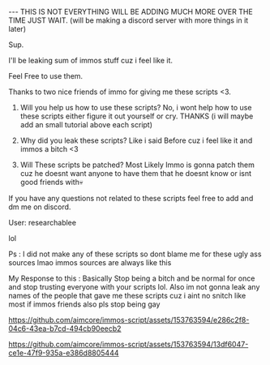 --- THIS IS NOT EVERYTHING WILL BE ADDING MUCH MORE OVER THE TIME JUST WAIT. (will be making a discord server with more things in it later)


Sup.

I'll be leaking sum of immos stuff cuz i feel like it.

Feel Free to use them.

Thanks to two nice friends of immo for giving me these scripts <3.

1. Will you help us how to use these scripts? No, i wont help how to use these scripts either figure it out yourself or cry. THANKS (i will maybe add an small tutorial above each script)

2. Why did you leak these scripts? Like i said Before cuz i feel like it and immos a bitch <3

3. Will These scripts be patched? Most Likely Immo is gonna patch them cuz he doesnt want anyone to have them  that he doesnt know or isnt good friends with💀

If you have any questions not related to these scripts feel free to add and dm me on discord.
 
User: researchablee

lol

Ps : I did not make any of these scripts so dont blame me for these ugly ass sources lmao immos sources are always like this

My Response to this : Basically Stop being a bitch and be normal for once and stop trusting everyone with your scripts lol. 
Also im not gonna leak any names of the people that gave me these scripts cuz i aint no snitch like most if immos friends also pls stop being gay

https://github.com/aimcore/immos-script/assets/153763594/e286c2f8-04c6-43ea-b7cd-494cb90eecb2

https://github.com/aimcore/immos-script/assets/153763594/13df6047-ce1e-47f9-935a-e386d8805444



